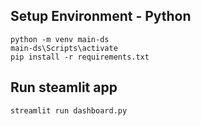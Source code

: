 ## Setup Environment - Python
```
python -m venv main-ds
main-ds\Scripts\activate
pip install -r requirements.txt
```

## Run steamlit app
```
streamlit run dashboard.py
```
